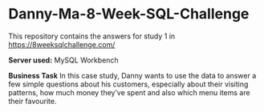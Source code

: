 # Danny-Ma-8-Week-SQL-Challenge
This repository contains the answers for  study 1 in https://8weeksqlchallenge.com/

**Server used:**
MySQL Workbench

**Business Task**
In this case study, Danny wants to use the data to answer a few simple questions about his customers, especially about their visiting patterns, how much money they’ve spent and also which menu items are their favourite. 

